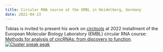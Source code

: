 ```yaml
---
title: Circular RNA course at the EMBL in Heidelberg, Germany
date: 2022-04-23
---
```


Tobias is invited to present his work on [circtools](https://github.com/jakobilab/circtools/) at 2022 installment of the European Molecular Biology Laboratory (EMBL) circular RNA course: [Methods for analysis of circRNAs: from discovery to function](https://www.embl.org/about/info/course-and-conference-office/events/cir22-01/). [![Cluster sneak peak](/media/course_2022.png)](https://www.embl.org/about/info/course-and-conference-office/wp-content/uploads/CIR22-01_poster_A3_20220207_SCREEN.pdf)
<!--more-->
